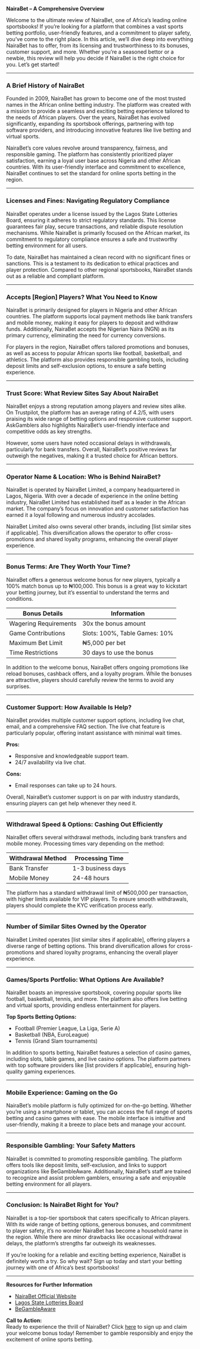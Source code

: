 **NairaBet – A Comprehensive Overview**  

Welcome to the ultimate review of NairaBet, one of Africa’s leading online sportsbooks! If you’re looking for a platform that combines a vast sports betting portfolio, user-friendly features, and a commitment to player safety, you’ve come to the right place. In this article, we’ll dive deep into everything NairaBet has to offer, from its licensing and trustworthiness to its bonuses, customer support, and more. Whether you’re a seasoned bettor or a newbie, this review will help you decide if NairaBet is the right choice for you. Let’s get started!  

---

### **A Brief History of NairaBet**  

Founded in 2009, NairaBet has grown to become one of the most trusted names in the African online betting industry. The platform was created with a mission to provide a seamless and exciting betting experience tailored to the needs of African players. Over the years, NairaBet has evolved significantly, expanding its sportsbook offerings, partnering with top software providers, and introducing innovative features like live betting and virtual sports.  

NairaBet’s core values revolve around transparency, fairness, and responsible gaming. The platform has consistently prioritized player satisfaction, earning a loyal user base across Nigeria and other African countries. With its user-friendly interface and commitment to excellence, NairaBet continues to set the standard for online sports betting in the region.  

---

### **Licenses and Fines: Navigating Regulatory Compliance**  

NairaBet operates under a license issued by the Lagos State Lotteries Board, ensuring it adheres to strict regulatory standards. This license guarantees fair play, secure transactions, and reliable dispute resolution mechanisms. While NairaBet is primarily focused on the African market, its commitment to regulatory compliance ensures a safe and trustworthy betting environment for all users.  

To date, NairaBet has maintained a clean record with no significant fines or sanctions. This is a testament to its dedication to ethical practices and player protection. Compared to other regional sportsbooks, NairaBet stands out as a reliable and compliant platform.  

---

### **Accepts [Region] Players? What You Need to Know**  

NairaBet is primarily designed for players in Nigeria and other African countries. The platform supports local payment methods like bank transfers and mobile money, making it easy for players to deposit and withdraw funds. Additionally, NairaBet accepts the Nigerian Naira (NGN) as its primary currency, eliminating the need for currency conversions.  

For players in the region, NairaBet offers tailored promotions and bonuses, as well as access to popular African sports like football, basketball, and athletics. The platform also provides responsible gambling tools, including deposit limits and self-exclusion options, to ensure a safe betting experience.  

---

### **Trust Score: What Review Sites Say About NairaBet**  

NairaBet enjoys a strong reputation among players and review sites alike. On Trustpilot, the platform has an average rating of 4.2/5, with users praising its wide range of betting options and responsive customer support. AskGamblers also highlights NairaBet’s user-friendly interface and competitive odds as key strengths.  

However, some users have noted occasional delays in withdrawals, particularly for bank transfers. Overall, NairaBet’s positive reviews far outweigh the negatives, making it a trusted choice for African bettors.  

---

### **Operator Name & Location: Who is Behind NairaBet?**  

NairaBet is operated by NairaBet Limited, a company headquartered in Lagos, Nigeria. With over a decade of experience in the online betting industry, NairaBet Limited has established itself as a leader in the African market. The company’s focus on innovation and customer satisfaction has earned it a loyal following and numerous industry accolades.  

NairaBet Limited also owns several other brands, including [list similar sites if applicable]. This diversification allows the operator to offer cross-promotions and shared loyalty programs, enhancing the overall player experience.  

---

### **Bonus Terms: Are They Worth Your Time?**  

NairaBet offers a generous welcome bonus for new players, typically a 100% match bonus up to ₦100,000. This bonus is a great way to kickstart your betting journey, but it’s essential to understand the terms and conditions.  

| **Bonus Details**          | **Information**                     |  
|----------------------------|-------------------------------------|  
| Wagering Requirements      | 30x the bonus amount               |  
| Game Contributions         | Slots: 100%, Table Games: 10%      |  
| Maximum Bet Limit          | ₦5,000 per bet                     |  
| Time Restrictions          | 30 days to use the bonus           |  

In addition to the welcome bonus, NairaBet offers ongoing promotions like reload bonuses, cashback offers, and a loyalty program. While the bonuses are attractive, players should carefully review the terms to avoid any surprises.  

---

### **Customer Support: How Available Is Help?**  

NairaBet provides multiple customer support options, including live chat, email, and a comprehensive FAQ section. The live chat feature is particularly popular, offering instant assistance with minimal wait times.  

**Pros:**  
- Responsive and knowledgeable support team.  
- 24/7 availability via live chat.  

**Cons:**  
- Email responses can take up to 24 hours.  

Overall, NairaBet’s customer support is on par with industry standards, ensuring players can get help whenever they need it.  

---

### **Withdrawal Speed & Options: Cashing Out Efficiently**  

NairaBet offers several withdrawal methods, including bank transfers and mobile money. Processing times vary depending on the method:  

| **Withdrawal Method**      | **Processing Time**                |  
|----------------------------|-------------------------------------|  
| Bank Transfer              | 1-3 business days                  |  
| Mobile Money               | 24-48 hours                        |  

The platform has a standard withdrawal limit of ₦500,000 per transaction, with higher limits available for VIP players. To ensure smooth withdrawals, players should complete the KYC verification process early.  

---

### **Number of Similar Sites Owned by the Operator**  

NairaBet Limited operates [list similar sites if applicable], offering players a diverse range of betting options. This brand diversification allows for cross-promotions and shared loyalty programs, enhancing the overall player experience.  

---

### **Games/Sports Portfolio: What Options Are Available?**  

NairaBet boasts an impressive sportsbook, covering popular sports like football, basketball, tennis, and more. The platform also offers live betting and virtual sports, providing endless entertainment for players.  

**Top Sports Betting Options:**  
- Football (Premier League, La Liga, Serie A)  
- Basketball (NBA, EuroLeague)  
- Tennis (Grand Slam tournaments)  

In addition to sports betting, NairaBet features a selection of casino games, including slots, table games, and live casino options. The platform partners with top software providers like [list providers if applicable], ensuring high-quality gaming experiences.  

---

### **Mobile Experience: Gaming on the Go**  

NairaBet’s mobile platform is fully optimized for on-the-go betting. Whether you’re using a smartphone or tablet, you can access the full range of sports betting and casino games with ease. The mobile interface is intuitive and user-friendly, making it a breeze to place bets and manage your account.  

---

### **Responsible Gambling: Your Safety Matters**  

NairaBet is committed to promoting responsible gambling. The platform offers tools like deposit limits, self-exclusion, and links to support organizations like BeGambleAware. Additionally, NairaBet’s staff are trained to recognize and assist problem gamblers, ensuring a safe and enjoyable betting environment for all players.  

---

### **Conclusion: Is NairaBet Right for You?**  

NairaBet is a top-tier sportsbook that caters specifically to African players. With its wide range of betting options, generous bonuses, and commitment to player safety, it’s no wonder NairaBet has become a household name in the region. While there are minor drawbacks like occasional withdrawal delays, the platform’s strengths far outweigh its weaknesses.  

If you’re looking for a reliable and exciting betting experience, NairaBet is definitely worth a try. So why wait? Sign up today and start your betting journey with one of Africa’s best sportsbooks!  

---

**Resources for Further Information**  
- [NairaBet Official Website](https://nairabet.com)  
- [Lagos State Lotteries Board](https://www.lotteriesboard.lagosstate.gov.ng)  
- [BeGambleAware](https://www.begambleaware.org)  

**Call to Action:**  
Ready to experience the thrill of NairaBet? Click [here](https://nairabet.com) to sign up and claim your welcome bonus today! Remember to gamble responsibly and enjoy the excitement of online sports betting.